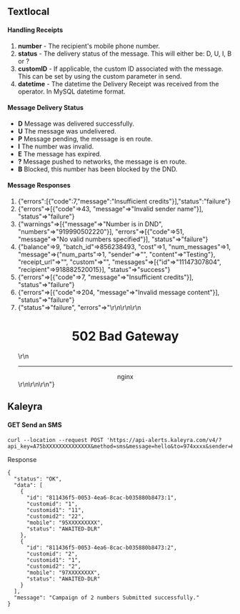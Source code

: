 ## Textlocal

#### Handling Receipts

1. **number** - The recipient's mobile phone number.
2. **status** - The delivery status of the message. This will either be: D, U, I, B or ?
3. **customID** - If applicable, the custom ID associated with the message. This can be set by using the custom parameter in send.
4. **datetime** - The datetime the Delivery Receipt was received from the operator. In MySQL datetime format.

#### Message Delivery Status

- **D** Message was delivered successfully.
- **U** The message was undelivered.
- **P** Message pending, the message is en route.
- **I** The number was invalid.
- **E** The message has expired.
- **?** Message pushed to networks, the message is en route.
- **B** Blocked, this number has been blocked by the DND.

#### Message Responses

1. {"errors":[{"code":7,"message":"Insufficient credits"}],"status":"failure"}
2. {"errors"=>[{"code"=>43, "message"=>"Invalid sender name"}], "status"=>"failure"}
3. {"warnings"=>[{"message"=>"Number is in DND", "numbers"=>"919990502220"}], "errors"=>[{"code"=>51, "message"=>"No valid numbers specified"}], "status"=>"failure"}
4. {"balance"=>9, "batch_id"=>856238493, "cost"=>1, "num_messages"=>1, "message"=>{"num_parts"=>1, "sender"=>"", "content"=>"Testing"}, "receipt_url"=>"", "custom"=>"", "messages"=>[{"id"=>"11147307804", "recipient"=>918882520015}], "status"=>"success"}
5. {"errors"=>[{"code"=>7, "message"=>"Insufficient credits"}], "status"=>"failure"}
6. {"errors"=>[{"code"=>204, "message"=>"Invalid message content"}], "status"=>"failure"}
7. {"status"=>"failure", "errors"=>"<html>\r\n<head><title>502 Bad Gateway</title></head>\r\n<body>\r\n<center><h1>502 Bad Gateway</h1></center>\r\n<hr><center>nginx</center>\r\n</body>\r\n</html>\r\n"}

## Kaleyra

#### GET Send an SMS

```
curl --location --request POST 'https://api-alerts.kaleyra.com/v4/?api_key=A75bXXXXXXXXXXXXXX&method=sms&message=hello&to=974xxxx&sender=KALERA'
```

Response

```
{
  "status": "OK",
  "data": [
    {
      "id": "811436f5-0053-4ea6-8cac-b035880b8473:1",
      "customid": "1",
      "customid1": "11",
      "customid2": "22",
      "mobile": "95XXXXXXXXX",
      "status": "AWAITED-DLR"
    },
    {
      "id": "811436f5-0053-4ea6-8cac-b035880b8473:2",
      "customid": "2",
      "customid1": "1",
      "customid2": "2",
      "mobile": "97XXXXXXXX",
      "status": "AWAITED-DLR"
    }
  ],
  "message": "Campaign of 2 numbers Submitted successfully."
}
```
